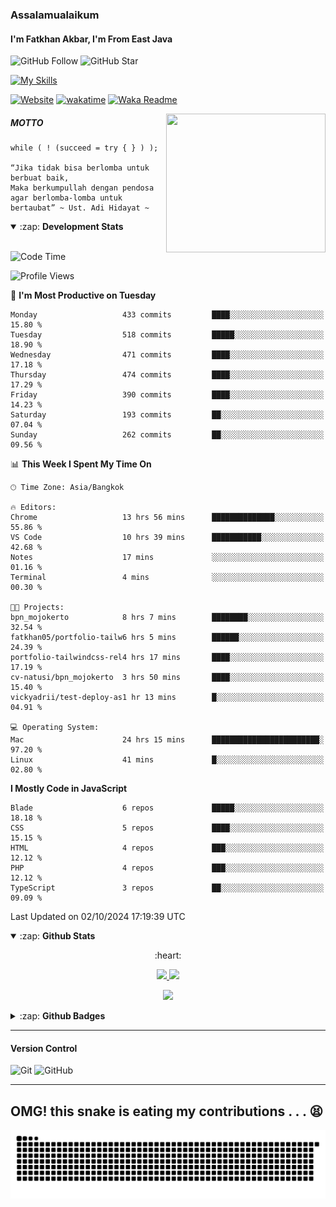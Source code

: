### Assalamualaikum 

#### I'm Fatkhan Akbar, I'm From East Java

![GitHub Follow](https://img.shields.io/github/followers/fatkhan05.svg?style=social&label=Follow)
![GitHub Star](https://img.shields.io/github/stars/fatkhan05?affiliations=OWNER%2CCOLLABORATOR&style=social&label=Star)

[![My Skills](https://skillicons.dev/icons?i=php,tailwind,js,laravel,vscode,linux,html,nextjs,nginx)](https://skillicons.dev)

[![Website](https://img.shields.io/website?up_message=online&up_color=61DBFB&down_message=online&down_color=FF0000&url=https%3A%2F%2Fportfolio-fatkhan&logo=tailwindcss)](https://fatkhan05.github.io/portfolio-tailwindcss)
[![wakatime](https://wakatime.com/badge/user/bbcd646f-1daf-4865-a20e-46d4c803e6f8.svg)](https://wakatime.com/@bbcd646f-1daf-4865-a20e-46d4c803e6f8)
[![Waka Readme](https://github.com/eby8zevin/eby8zevin/actions/workflows/anmol098.yml/badge.svg)](https://github.com/eby8zevin/eby8zevin/actions/workflows/anmol098.yml)

<img src="https://github.com/eby8zevin/eby8zevin/blob/main/assets/Octocat.png" width="255" height="222" align='right'>

##### MOTTO

```
while ( ! (succeed = try { } ) );

“Jika tidak bisa berlomba untuk berbuat baik,
Maka berkumpullah dengan pendosa
agar berlomba-lomba untuk bertaubat” ~ Ust. Adi Hidayat ~
```

<details open>
  <summary> :zap: <b>Development Stats</b> </summary>  
<br/>
  
<!--START_SECTION:waka-->
![Code Time](http://img.shields.io/badge/Code%20Time-796%20hrs%2026%20mins-blue)

![Profile Views](http://img.shields.io/badge/Profile%20Views-1-blue)

📅 **I'm Most Productive on Tuesday** 

```text
Monday                   433 commits         ████░░░░░░░░░░░░░░░░░░░░░   15.80 % 
Tuesday                  518 commits         █████░░░░░░░░░░░░░░░░░░░░   18.90 % 
Wednesday                471 commits         ████░░░░░░░░░░░░░░░░░░░░░   17.18 % 
Thursday                 474 commits         ████░░░░░░░░░░░░░░░░░░░░░   17.29 % 
Friday                   390 commits         ████░░░░░░░░░░░░░░░░░░░░░   14.23 % 
Saturday                 193 commits         ██░░░░░░░░░░░░░░░░░░░░░░░   07.04 % 
Sunday                   262 commits         ██░░░░░░░░░░░░░░░░░░░░░░░   09.56 % 
```


📊 **This Week I Spent My Time On** 

```text
🕑︎ Time Zone: Asia/Bangkok

🔥 Editors: 
Chrome                   13 hrs 56 mins      ██████████████░░░░░░░░░░░   55.86 % 
VS Code                  10 hrs 39 mins      ███████████░░░░░░░░░░░░░░   42.68 % 
Notes                    17 mins             ░░░░░░░░░░░░░░░░░░░░░░░░░   01.16 % 
Terminal                 4 mins              ░░░░░░░░░░░░░░░░░░░░░░░░░   00.30 % 

🐱‍💻 Projects: 
bpn_mojokerto            8 hrs 7 mins        ████████░░░░░░░░░░░░░░░░░   32.54 % 
fatkhan05/portfolio-tailw6 hrs 5 mins        ██████░░░░░░░░░░░░░░░░░░░   24.39 % 
portfolio-tailwindcss-rel4 hrs 17 mins       ████░░░░░░░░░░░░░░░░░░░░░   17.19 % 
cv-natusi/bpn_mojokerto  3 hrs 50 mins       ████░░░░░░░░░░░░░░░░░░░░░   15.40 % 
vickyadrii/test-deploy-as1 hr 13 mins        █░░░░░░░░░░░░░░░░░░░░░░░░   04.91 % 

💻 Operating System: 
Mac                      24 hrs 15 mins      ████████████████████████░   97.20 % 
Linux                    41 mins             █░░░░░░░░░░░░░░░░░░░░░░░░   02.80 % 
```

**I Mostly Code in JavaScript** 

```text
Blade                    6 repos             █████░░░░░░░░░░░░░░░░░░░░   18.18 % 
CSS                      5 repos             ████░░░░░░░░░░░░░░░░░░░░░   15.15 % 
HTML                     4 repos             ███░░░░░░░░░░░░░░░░░░░░░░   12.12 % 
PHP                      4 repos             ███░░░░░░░░░░░░░░░░░░░░░░   12.12 % 
TypeScript               3 repos             ██░░░░░░░░░░░░░░░░░░░░░░░   09.09 % 
```




 Last Updated on 02/10/2024 17:19:39 UTC
<!--END_SECTION:waka-->

</details>


<details open>
  <summary> :zap: <b>Github Stats</b> </summary>
<p align="center">:heart:</p>
<p align="center"><a href="https://github.com/fatkhan05">
  <img src="https://github-readme-stats.vercel.app/api?username=fatkhan05&show_icons=true&theme=dark&line_height=20">
  <img src="https://github-readme-stats.vercel.app/api/top-langs/?username=fatkhan05&layout=compact&theme=dark">
</a></p>
<p align="center">
  <a href="https://github.com/fatkhan05">
    <img src="https://github-readme-streak-stats.herokuapp.com/?user=eby8zevin&theme=dark"/>
  </a>
</p>
</details>

<details>
  <summary> :zap: <b>Github Badges</b> </summary>
  <br>
  <a href='https://archiveprogram.github.com/'><img src='https://raw.githubusercontent.com/acervenky/animated-github-badges/master/assets/acbadge.gif' width='40' height='40'></a> 
  <a href='https://docs.github.com/en/developers'><img src='https://raw.githubusercontent.com/acervenky/animated-github-badges/master/assets/devbadge.gif' width='40' height='40'></a> 
  <a href='https://github.com/pricing'><img src='https://raw.githubusercontent.com/acervenky/animated-github-badges/master/assets/pro.gif' width='40' height='40'></a> 
  <a href='https://stars.github.com/'><img src='https://raw.githubusercontent.com/acervenky/animated-github-badges/master/assets/starbadge.gif' width='35' height='35'></a> 
  <a href='https://docs.github.com/en/github/supporting-the-open-source-community-with-github-sponsors'><img src='https://raw.githubusercontent.com/acervenky/animated-github-badges/master/assets/sponsorbadge.gif' width='35' height='35'></a>
</details>

<!--
**fatkhan05/fatkhan05** is a ✨ _special_ ✨ repository because its `README.md` (this file) appears on your GitHub profile.

Here are some ideas to get you started:

- 🔭 I’m currently working on ...
- 🌱 I’m currently learning ...
- 👯 I’m looking to collaborate on ...
- 🤔 I’m looking for help with ...
- 💬 Ask me about ...
- 📫 How to reach me: ...
- 😄 Pronouns: ...
- ⚡ Fun fact: ...
-->
---

#### Version Control
![Git](https://img.shields.io/badge/-Git-000?style=for-the-badge&logo=git)
![GitHub](https://img.shields.io/badge/-GitHub-000?style=for-the-badge&logo=github)

---

## OMG! this snake is eating my contributions . . . 😫
<!-- ![snake gif](https://github.com/Sriansh-raj/Sriansh-raj/blob/output/github-contribution-grid-snake.gif) -->
<picture>
  <source media="(prefers-color-scheme: dark)" srcset="https://raw.githubusercontent.com/fatkhan05/fatkhan05/output/github-contribution-grid-snake-dark.svg" />
  <source media="(prefers-color-scheme: light)" srcset="https://raw.githubusercontent.com/fatkhan05/fatkhan05/output/github-contribution-grid-snake.svg" />
  <img alt="github-snake" src="https://raw.githubusercontent.com/fatkhan05/fatkhan05/output/github-contribution-grid-snake.svg" />
</picture>
